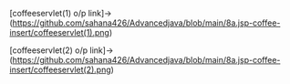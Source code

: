 [coffeeservlet(1) o/p link]->(https://github.com/sahana426/Advancedjava/blob/main/8a.jsp-coffee-insert/coffeeservlet(1).png)

[coffeeservlet(2) o/p link]->(https://github.com/sahana426/Advancedjava/blob/main/8a.jsp-coffee-insert/coffeeservlet(2).png)
